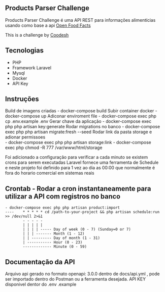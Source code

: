 ## Products Parser Challenge

Products Parser Challenge é uma API REST para informações alimentícias usando como base a api [Open Food Facts](https://br.openfoodfacts.org/data)

This is a challenge by [Coodesh](https://coodesh.com/)

## Tecnologias
 - PHP
 - Framework Laravel
 - Mysql
 - Docker
 - API Key

 ## Instruções
 Build de imagens criadas
    - docker-compose build
 Subir container docker
    - docker-compose up
 Adiconar enviroment file
    - docker-compose exec php cp .env.example .env
 Gerar chave da aplicação
    - docker-compose exec php php artisan key:generate
 Rodar migrations no banco
    - docker-compose exec php php artisan migrate:fresh --seed
 Rodar link da pasta storage e adionar permissoes  
    - docker-compose exec php php artisan storage:link
    - docker-compose exec php chmod -R 777 /var/www/html/storage 
 
 Foi adicionado a configuração para verificar a cada minuto se existem crons para serem executadas
 Laravel fornece uma ferramenta de Schedule e neste projeto foi definido para 1 vez ao dia as 00:00 que normalmente é fora do horario comercial em sistemas reais
 ## Crontab - Rodar a cron instantaneamente para utilizar a API com registros no banco
    - docker-compose exec php php artisan product:import
    ----    * * * * * cd /path-to-your-project && php artisan schedule:run >> /dev/null 2>&1
            - - - - -
            | | | | |
            | | | | ----- Day of week (0 - 7) (Sunday=0 or 7)
            | | | ------- Month (1 - 12)
            | | --------- Day of month (1 - 31)
            | ----------- Hour (0 - 23)
            ------------- Minute (0 - 59)
 ## Documentação da API
 Arquivo api gerado no formato openapi: 3.0.0 dentro de docs/api.yml , pode ser importado dentro do Postman ou a ferramenta desejada.
 API KEY disponivel dentor do .env .example
